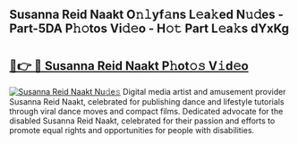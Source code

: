 ## Susanna Reid Naakt O𝚗𝚕yf𝚊ns L𝚎a𝚔ed N𝚞𝚍es - Part-5DA P𝚑𝚘tos Vi𝚍𝚎o - H𝚘𝚝 Part L𝚎a𝚔s dYxKg

# <h2><a href="http://kf8xhi.oniu.top/?m=Susanna+Reid+Naakt">🔗👉 🔴 Susanna Reid Naakt P𝚑ot𝚘𝚜 V𝚒d𝚎o</a></h2>

[![Susanna Reid Naakt Nu𝚍e𝚜](https://i.imgur.com/0qMVB7G.gif)](http://kf8xhi.oniu.top/?m=Susanna+Reid+Naakt)
Digital media artist and amusement provider Susanna Reid Naakt, celebrated for publishing dance and lifestyle tutorials through viral dance moves and compact films. Dedicated advocate for the disabled Susanna Reid Naakt, celebrated for their passion and efforts to promote equal rights and opportunities for people with disabilities.  
